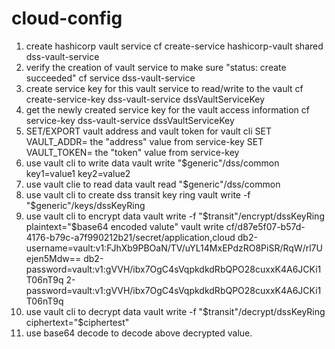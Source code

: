 # cloud-config

1. create hashicorp vault service
 cf create-service hashicorp-vault shared dss-vault-service
2. verify the creation of vault service to make sure "status:    create succeeded"
 cf service dss-vault-service
3. create service key for this vault service to read/write to the vault
  cf create-service-key dss-vault-service dssVaultServiceKey 
4. get the newly created service key for the vault access information
  cf service-key dss-vault-service dssVaultServiceKey
5. SET/EXPORT vault address and vault token for vault cli
   SET VAULT_ADDR= the "address" value from service-key
   SET VAULT_TOKEN= the "token" value from service-key
6. use vault cli to write data
  vault write "$generic"/dss/common key1=value1 key2=value2
7. use vault clie to read data
  vault read "$generic"/dss/common
8. use vault cli to create dss transit key ring
  vault write -f "$generic"/keys/dssKeyRing
9. use vault cli to encrypt data
  vault write -f "$transit"/encrypt/dssKeyRing plaintext="$base64 encoded valute"
 vault write cf/d87e5f07-b57d-4176-b79c-a7f990212b21/secret/application,cloud db2-username=vault:v1:FJhXb9PBOaN/TV/uYL14MxEPdzRO8PiSR/RqW/rl7Uejen5Mdw== db2-password=vault:v1:gVVH/ibx7OgC4sVqpkdkdRbQPO28cuxxK4A6JCKi1T06nT9q
2-password=vault:v1:gVVH/ibx7OgC4sVqpkdkdRbQPO28cuxxK4A6JCKi1T06nT9q
10. use vault cli to decrypt data
 vault write -f "$transit"/decrypt/dssKeyRing ciphertext="$ciphertest"
11. use base64 decode to decode above decrypted value.
